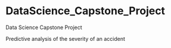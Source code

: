 # DataScience_Capstone_Project
Data Science Capstone Project

Predictive analysis of the severity of an accident
